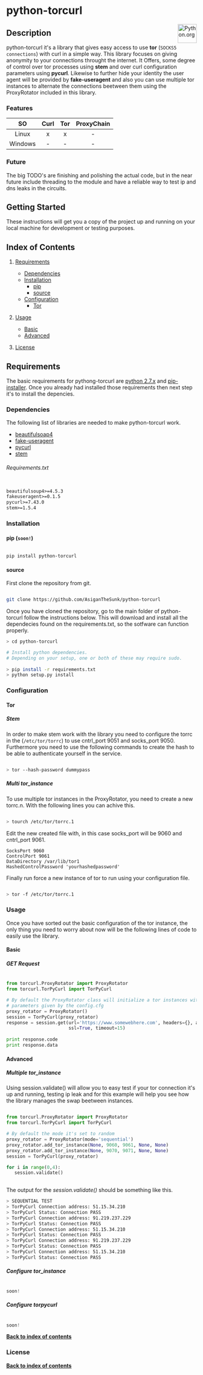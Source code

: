 # python-torcurl
[<img src="https://www.python.org/static/opengraph-icon-200x200.png" title="Python.org"
align="right" width="50">](https://www.python.org/)

## Description

python-torcurl it's a library that gives easy access to use **tor** (`SOCKS5 connections`) with curl in a simple way. This library focuses on giving anonymity to your connections throught the internet. It Offers, some degree of control over tor processes using **stem** and over curl configuration parameters using **pycurl**. Likewise to further hide your identity the user agent will be provided by **fake-useragent** and also you can use multiple tor instances to alternate the connections beetween them using the ProxyRotator included in this library.

### Features

| SO	| Curl	| Tor	| ProxyChain	| 
|:-------------:|:-------------:|:-----------:|:------------:|
| Linux	| x | x | - |
| Windows	| - | - | - |

### Future

The big TODO's are finishing and polishing the actual code, but in the near future include threading to the module and have a reliable way to test ip and dns leaks in the circuits.

## Getting Started

These instructions will get you a copy of the project up and running on your local machine for development or testing purposes. 


## Index of Contents

1. [Requirements](#requirements)
   	* [Dependencies](#dependencies)
   	* [Installation](#installation)
   	    + [pip](#pip)
   	    + [source](#source)
   	* [Configuration](#configuration)
   		+ [Tor](#tor)
 	
2. [Usage](#usage)
   * [Basic](#basic)
   * [Advanced](#advanced)
3. [License](#license)


## Requirements

The basic requirements for pythong-torcurl are [python 2.7.x][python_link]  and [pip-installer][pip-installer_link]. Once you already had installed those requirements then next step it's to 
install the depencies. 


### Dependencies

The following list of libraries are needed to make python-torcurl work.

* [beautifulsoap4][beautifulsoap4_link]
* [fake-useragent][fake-useragent_link]
* [pycurl][pycurl_link]
* [stem][stem_link]

###### Requirements.txt

```txt

beautifulsoup4>=4.5.3
fakeuseragent>=0.1.5
pycurl>=7.43.0
stem>=1.5.4

```

### Installation

#### pip (`soon!`)

```bash

pip install python-torcurl

```

#### source
First clone the repository from git.

```bash

git clone https://github.com/AsiganTheSunk/python-torcurl

```

Once you have cloned the repository, go to the main folder of python-torcurl follow the instructions below. This will download and install all the dependecies found on the requirements.txt, so the sotfware can function properly.

```bash
> cd python-torcurl

# Install python dependencies.
# Depending on your setup, one or both of these may require sudo.
 
> pip install -r requirements.txt
> python setup.py install

```

### Configuration

#### Tor

##### Stem
In order to make stem work with the library you need to configure the torrc in the (`/etc/tor/torrc`) to use cntrl_port 9051
and socks_port 9050. Furthermore you need to use the following commands to create the hash to be able to authenticate yourself
in the service.

```bash

> tor --hash-password dummypass

```

##### Multi tor_instance
To use multiple tor instances in the ProxyRotator, you need to create a new torrc.n. With 
the following lines you can achive this.

```bash

> tourch /etc/tor/torrc.1

```
Edit the new created file with, in this case socks_port will be 9060 and cntrl_port 9061.

```
SocksPort 9060
ControlPort 9061
DataDirectory /var/lib/tor1
HashedControlPassword 'yourhashedpassword'

```
Finally run force a new instance of tor to run using your configuration file.

```bash

> tor -f /etc/tor/torrc.1

```

### Usage

Once you have sorted out the basic configuration of the tor instance, the only thing you 
need to worry about now will be the following lines of code to easily use the library.

#### Basic

##### GET Request

```python

from torcurl.ProxyRotator import ProxyRotator
from torcurl.TorPyCurl import TorPyCurl

# By default the ProxyRotator class will initialize a tor instances with the 
# parameters given by the config.cfg
proxy_rotator = ProxyRotator()
session = TorPyCurl(proxy_rotator)
response = session.get(url='https://www.somewebhere.com', headers={}, attrs={}, 
                       ssl=True, timeout=15)
                           
print response.code
print response.data

```

#### Advanced

##### Multiple tor_instance
Using session.validate() will allow you to easy test if your tor connection it's up and running, testing ip leak
and for this example will help you see how the library manages the swap beetween instances.

```python

from torcurl.ProxyRotator import ProxyRotator
from torcurl.TorPyCurl import TorPyCurl

# By default the mode it's set to random
proxy_rotator = ProxyRotator(mode='sequential')
proxy_rotator.add_tor_instance(None, 9060, 9061, None, None)
proxy_rotator.add_tor_instance(None, 9070, 9071, None, None)
session = TorPyCurl(proxy_rotator)

for i in range(0,4):
   session.validate()
   
```
The output for the *session.validate()* should be something like this.

```bash
> SEQUENTIAL TEST
> TorPyCurl Connection address: 51.15.34.210
> TorPyCurl Status: Connection PASS
> TorPyCurl Connection address: 91.219.237.229
> TorPyCurl Status: Connection PASS
> TorPyCurl Connection address: 51.15.34.210
> TorPyCurl Status: Connection PASS
> TorPyCurl Connection address: 91.219.237.229
> TorPyCurl Status: Connection PASS
> TorPyCurl Connection address: 51.15.34.210
> TorPyCurl Status: Connection PASS
```

##### Configure tor_instance

```python

soon!

```

##### Configure torpycurl

```python
   
soon!

```

**[Back to index of contents](#index-of-contents)**


### License

**[Back to index of contents](#index-of-contents)**

[pip-installer_link]: <https://pip.pypa.io/en/stable/installing/>
[python_link]: <https://www.python.org/downloads/>
[tor_link]: <https://www.torproject.org/download/download>

[beautifulsoap4_link]: <https://www.crummy.com/software/BeautifulSoup/bs4/doc/>
[pycurl_link]: <http://pycurl.io/>
[fake-useragent_link]: <https://pypi.python.org/pypi/fake-useragent>
[stem_link]: <https://stem.torproject.org/>

